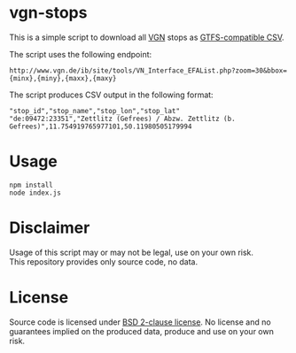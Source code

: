 # vgn-stops

This is a simple script to download all [VGN](https://www.vgn.de/) stops as [GTFS-compatible CSV](https://developers.google.com/transit/gtfs/reference/stops-file).

The script uses the following endpoint:

```
http://www.vgn.de/ib/site/tools/VN_Interface_EFAList.php?zoom=30&bbox={minx},{miny},{maxx},{maxy}
```

The script produces CSV output in the following format:

```
"stop_id","stop_name","stop_lon","stop_lat"
"de:09472:23351","Zettlitz (Gefrees) / Abzw. Zettlitz (b. Gefrees)",11.754919765977101,50.11980505179994
```

# Usage

```
npm install
node index.js
```

# Disclaimer

Usage of this script may or may not be legal, use on your own risk.  
This repository provides only source code, no data.

# License

Source code is licensed under [BSD 2-clause license](LICENSE). No license and no guarantees implied on the produced data, produce and use on your own risk.